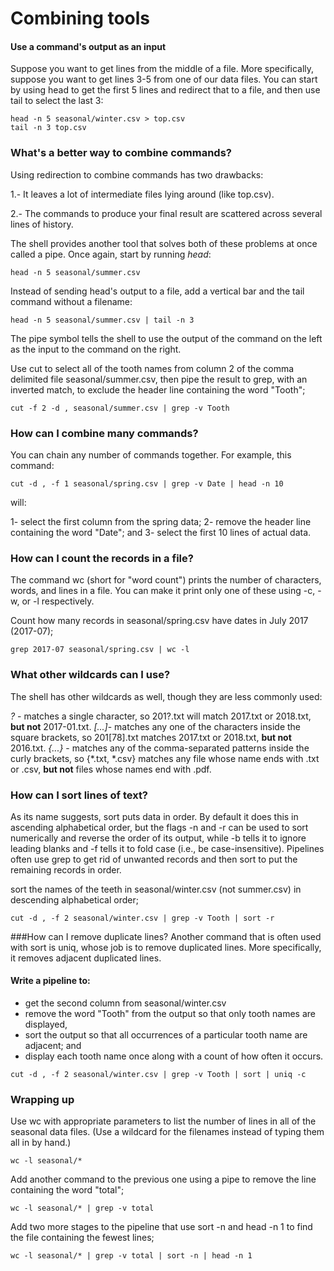 # Combining tools

#### Use a command's output as an input

Suppose you want to get lines from the middle of a file. More specifically, suppose you want to get lines 3-5 from one of our data files. You can start by using head to get the first 5 lines and redirect that to a file, and then use tail to select the last 3:

```shell
head -n 5 seasonal/winter.csv > top.csv
tail -n 3 top.csv
```

### What's a better way to combine commands?
Using redirection to combine commands has two drawbacks:

1.- It leaves a lot of intermediate files lying around (like top.csv).

2.- The commands to produce your final result are scattered across several lines of history.

The shell provides another tool that solves both of these problems at once called a pipe. Once again, start by running *head*:

```shell
head -n 5 seasonal/summer.csv
```

Instead of sending head's output to a file, add a vertical bar and the tail command without a filename:
```shell
head -n 5 seasonal/summer.csv | tail -n 3
```
The pipe symbol tells the shell to use the output of the command on the left as the input to the command on the right.


Use cut to select all of the tooth names from column 2 of the comma delimited file seasonal/summer.csv, then pipe the result to grep, with an inverted match, to exclude the header line containing the word "Tooth";
```shell
cut -f 2 -d , seasonal/summer.csv | grep -v Tooth
```

### How can I combine many commands?
You can chain any number of commands together. For example, this command:
```shell
cut -d , -f 1 seasonal/spring.csv | grep -v Date | head -n 10
```
will:

1- select the first column from the spring data;
2- remove the header line containing the word "Date"; and
3- select the first 10 lines of actual data.

### How can I count the records in a file?
The command wc (short for "word count") prints the number of characters, words, and lines in a file. You can make it print only one of these using -c, -w, or -l respectively.

Count how many records in seasonal/spring.csv have dates in July 2017 (2017-07);

```shell
grep 2017-07 seasonal/spring.csv | wc -l
```

### What other wildcards can I use?
The shell has other wildcards as well, though they are less commonly used:

*?* - matches a single character, so 201?.txt will match 2017.txt or 2018.txt, **but not** 2017-01.txt.
*[...]*- matches any one of the characters inside the square brackets, so 201[78].txt matches 2017.txt or 2018.txt, **but not** 2016.txt.
*{...}* - matches any of the comma-separated patterns inside the curly brackets, so {*.txt, *.csv} matches any file whose name ends with .txt or .csv, **but not** files whose names end with .pdf.


### How can I sort lines of text?
As its name suggests, sort puts data in order. By default it does this in ascending alphabetical order, but the flags -n and -r can be used to sort numerically and reverse the order of its output, while -b tells it to ignore leading blanks and -f tells it to fold case (i.e., be case-insensitive). Pipelines often use grep to get rid of unwanted records and then sort to put the remaining records in order.

sort the names of the teeth in seasonal/winter.csv (not summer.csv) in descending alphabetical order;

```shell
cut -d , -f 2 seasonal/winter.csv | grep -v Tooth | sort -r
```

###How can I remove duplicate lines?
Another command that is often used with sort is uniq, whose job is to remove duplicated lines. More specifically, it removes adjacent duplicated lines.

#### Write a pipeline to:

- get the second column from seasonal/winter.csv
- remove the word "Tooth" from the output so that only tooth names are displayed,
- sort the output so that all occurrences of a particular tooth name are adjacent; and
- display each tooth name once along with a count of how often it occurs.

```shell
cut -d , -f 2 seasonal/winter.csv | grep -v Tooth | sort | uniq -c
```


### Wrapping up

Use wc with appropriate parameters to list the number of lines in all of the seasonal data files. (Use a wildcard for the filenames instead of typing them all in by hand.)

```shell
wc -l seasonal/*
```
Add another command to the previous one using a pipe to remove the line containing the word "total";

```shell
wc -l seasonal/* | grep -v total
```

Add two more stages to the pipeline that use sort -n and head -n 1 to find the file containing the fewest lines;

```shell
wc -l seasonal/* | grep -v total | sort -n | head -n 1
```















